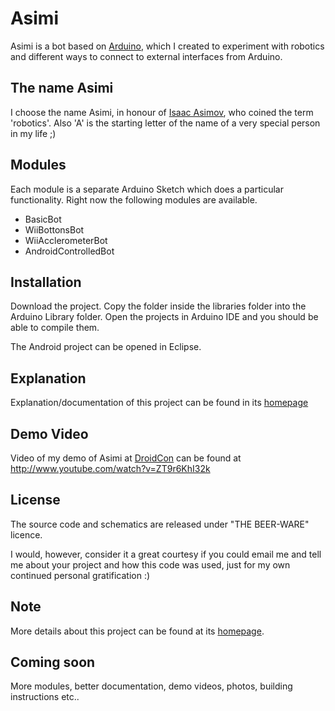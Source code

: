 # Asimi

Asimi is a bot based on [Arduino](http://arduino.cc), which I created to experiment with robotics and different ways to connect to external interfaces from Arduino.

## The name Asimi

I choose the name Asimi, in honour of [Isaac Asimov](http://en.wikipedia.org/wiki/Isaac_Asimov), who coined the term 'robotics'. Also 'A' is the starting letter of the name of a very special person in my life ;) 

## Modules

Each module is a separate Arduino Sketch which does a particular functionality. Right now the following modules are available.

*   BasicBot
*   WiiBottonsBot
*   WiiAcclerometerBot
*   AndroidControlledBot

## Installation

Download the project. Copy the folder inside the libraries folder into the Arduino Library folder. Open the projects in Arduino IDE and you should be able to compile them. 

The Android project can be opened in Eclipse.

## Explanation

Explanation/documentation of this project can be found in its [homepage](http://sudarmuthu.com/arduino/asimi)

## Demo Video

Video of my demo of Asimi at [DroidCon](http://sudarmuthu.com/blog/building-robots-using-arduino-and-android-at-droidcon) can be found at http://www.youtube.com/watch?v=ZT9r6KhI32k

## License

The source code and schematics are released under "THE BEER-WARE" licence.

I would, however, consider it a great courtesy if you could email me and tell me about your project and how this code was used, just for my own continued personal gratification :)

## Note

More details about this project can be found at its [homepage](http://sudarmuthu.com/arduino/asimi).

## Coming soon

More modules, better documentation, demo videos, photos, building instructions etc..
